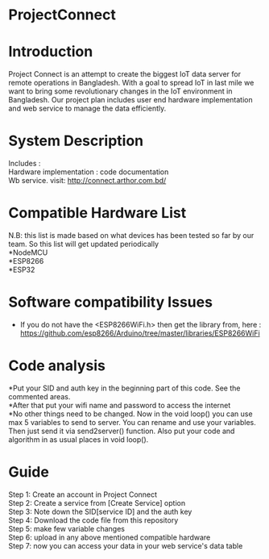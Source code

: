 # ProjectConnect
# Introduction 
Project Connect is an attempt to create the biggest IoT data server for remote operations in Bangladesh. With a goal to spread IoT in last mile we want to bring some revolutionary changes in the IoT environment in Bangladesh. Our project plan includes user end hardware implementation and web service to manage the data efficiently.<br>
# System Description 
Includes : <br>
Hardware implementation : code documentation <br>
Wb service. visit: http://connect.arthor.com.bd/  <br>
# Compatible Hardware List 
N.B: this list is made based on what devices has been tested so far by our team. So this list will get updated periodically <br>
*NodeMCU<br> 
*ESP8266<br>
*ESP32<br>
# Software compatibility Issues 
* If you do not have the <ESP8266WiFi.h> then get the library from, here : https://github.com/esp8266/Arduino/tree/master/libraries/ESP8266WiFi <br>
# Code analysis 
*Put your SID and auth key in the beginning part of this code. See the commented areas. <br>
*After that put your wifi name and password to access the internet <br> 
*No other things need to be changed. Now in the void loop() you can use max 5 variables to send to server. You can rename and use 
your variables. Then just send it via send2server() function. Also put your code and algorithm in as usual places in void loop(). 
# Guide 
Step 1: Create an account in Project Connect <br>
Step 2: Create a service from [Create Service] option<br>
Step 3: Note down the SID[service ID] and the auth key <br>
Step 4: Download the code file from this repository <br>
Step 5: make few variable changes <br>
Step 6: upload in any above mentioned compatible hardware <br>
Step 7: now you can access your data in your web service's data table <br>

